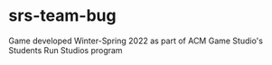 # srs-team-bug
Game developed Winter-Spring 2022 as part of ACM Game Studio's Students Run Studios program

